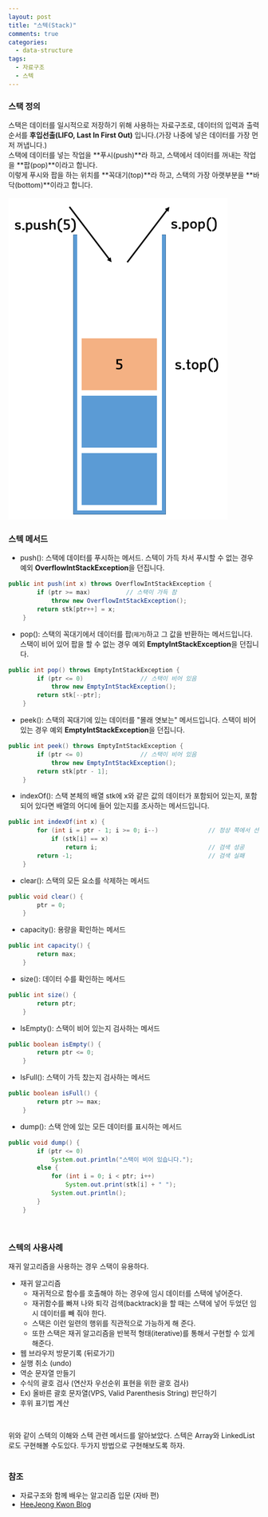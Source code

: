 ```yaml
---
layout: post
title: "스텍(Stack)"
comments: true
categories: 
  - data-structure
tags: 
  - 자료구조
  - 스텍
---
```


### 스택 정의

스택은 데이터를 일시적으로 저장하기 위해 사용하는 자료구조로, 데이터의 입력과 출력 순서를 **후입선출(LIFO, Last In First Out)** 입니다.(가장 나중에 넣은 데이터를 가장 먼저 꺼냅니다.)   
스택에 데이터를 넣는 작업을 **푸시(push)**라 하고, 스택에서 데이터를 꺼내는 작업을 **팝(pop)**이라고 합니다.   
이렇게 푸시와 팝을 하는 위치를 **꼭대기(top)**라 하고, 스택의 가장 아랫부분을 **바닥(bottom)**이라고 합니다.   
<br>
<img src="/assets/images/data-structure/stack/stack.png" class="align-center" alt="스텍">
<br> 

### 스텍 메서드

- push(): 스택에 데이터를 푸시하는 메서드. 스텍이 가득 차서 푸시할 수 없는 경우 예외 **OverflowIntStackException**을 던집니다.   
```java
public int push(int x) throws OverflowIntStackException {
        if (ptr >= max)          // 스택이 가득 참
            throw new OverflowIntStackException();
        return stk[ptr++] = x;
    }
```

- pop(): 스택의 꼭대기에서 데이터를 팝<small>(제거)</small>하고 그 값을 반환하는 메서드입니다. 스택이 비어 있어 팝을 할 수 없는 경우 예외 **EmptyIntStackException**을 던집니다.
```java
public int pop() throws EmptyIntStackException {
		if (ptr <= 0)                // 스택이 비어 있음
			throw new EmptyIntStackException();
		return stk[--ptr];
	}
```

- peek(): 스택의 꼭대기에 있는 데이터를 "몰래 엿보는" 메서드입니다. 스택이 비어 있는 경우 예외 **EmptyIntStackException**을 던집니다.   
```java
public int peek() throws EmptyIntStackException {
		if (ptr <= 0)                // 스택이 비어 있음
			throw new EmptyIntStackException();
		return stk[ptr - 1];
	}
```

- indexOf(): 스택 본체의 배열 stk에 x와 같은 값의 데이터가 포함되어 있는지, 포함되어 있다면 배열의 어디에 들어 있는지를 조사하는 메서드입니다.
```java
public int indexOf(int x) {
		for (int i = ptr - 1; i >= 0; i--)				// 정상 쪽에서 선형 검색
			if (stk[i] == x)
				return i;								// 검색 성공
		return -1;										// 검색 실패
	}
```

- clear(): 스택의 모든 요소를 삭제하는 메서드
```java
public void clear() {
		ptr = 0;
	}
```

- capacity(): 용량을 확인하는 메서드
```java
public int capacity() {
		return max;
	}
```

- size(): 데이터 수를 확인하는 메서드
```java
public int size() {
		return ptr;
	}
```

- IsEmpty(): 스택이 비어 있는지 검사하는 메서드
```java
public boolean isEmpty() {
		return ptr <= 0;
	}
```

- IsFull(): 스택이 가득 찼는지 검사하는 메서드
```java
public boolean isFull() {
		return ptr >= max;
	}
```

- dump(): 스택 안에 있는 모든 데이터를 표시하는 메서드
```java
public void dump() {
		if (ptr <= 0)
			System.out.println("스택이 비어 있습니다.");
		else {
			for (int i = 0; i < ptr; i++)
				System.out.print(stk[i] + " ");
			System.out.println();
		}
	}
```
<br>

### 스텍의 사용사례
재귀 알고리즘을 사용하는 경우 스택이 유용하다.

-  재귀 알고리즘
    - 재귀적으로 함수를 호출해야 하는 경우에 임시 데이터를 스택에 넣어준다.
    - 재귀함수를 빠져 나와 퇴각 검색(backtrack)을 할 때는 스택에 넣어 두었던 임시 데이터를 빼 줘야 한다.
    - 스택은 이런 일련의 행위를 직관적으로 가능하게 해 준다.
    - 또한 스택은 재귀 알고리즘을 반복적 형태(iterative)를 통해서 구현할 수 있게 해준다.
- 웹 브라우저 방문기록 (뒤로가기)
- 실행 취소 (undo)
- 역순 문자열 만들기
- 수식의 괄호 검사 (연산자 우선순위 표현을 위한 괄호 검사)
- Ex) 올바른 괄호 문자열(VPS, Valid Parenthesis String) 판단하기
- 후위 표기법 계산
<br>

위와 같이 스텍의 이해와 스텍 관련 메서드를 알아보았다. 스텍은 Array와 LinkedList로도 구현해볼 수도있다. 두가지 방법으로 구현해보도록 하자.   
<br>

### 참조
- 자료구조와 함께 배우는 알고리즘 입문 (자바 편)
- [HeeJeong Kwon Blog](https://gmlwjd9405.github.io/2018/08/03/data-structure-stack.html)
